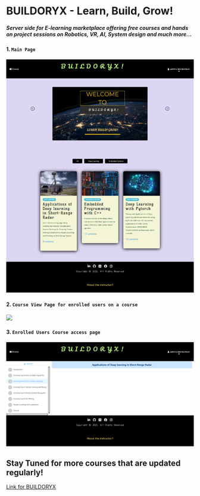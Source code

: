 # BUILDORYX - Learn, Build, Grow!
##### Server side for E-learning marketplace offering free courses and hands on project sessions on Robotics, VR, AI, System design and much more...

#### 1. `Main Page`

![](images/mainpage.png)

#### 2. `Course View Page for enrolled users on a course`

![](images/Courseview.png)

#### 3. `Enrolled Users Course access page`

![](images/UserPageVideo.png)

## Stay Tuned for more courses that are updated regularly!

[Link for BUILDORYX](http://www.buildoryx.co.in)